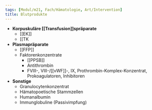 ```yaml
---
tags: [Modul/m21, Fach/Hämatologie, Art/Intervention]
title: Blutprodukte
---
```

- **Korpuskuläre [[Transfusion]]spräparate**
	- [[EK]]
	- [[TK
- **Plasmapräparate**
	- [[FFP]]
	- Faktorenkonzentrate
		- [[PPSB]]
		- Antithrombin
		- FVIII-, VIII-/[[vWF]]-, IX, Prothrombin-Komplex-Konzentrat, Prokoagulatoren, Inhibitoren
- **Sonstige**
	- Granulocytenkonzentrat
	- Hämatopoetische Stammzellen
	- Humanalbumin
	- Immunglobuline (Passivimpfung)